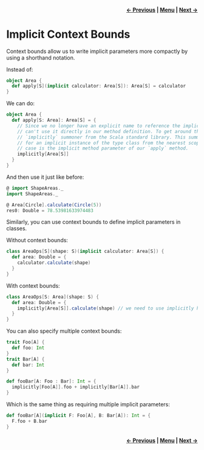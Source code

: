 <h4 align="right">
    <a href="lesson2_3_2_interface_syntax.md">← Previous</a> |
    <a href="../README.md">Menu</a> |
    <a href="lesson2_5_implicit_scope_packaging.md">Next →</a>
</h4>

<h1>Implicit Context Bounds</h1>

Context bounds allow us to write implicit parameters more compactly by using a shorthand notation.

Instead of:

```scala
object Area {
  def apply[S](implicit calculator: Area[S]): Area[S] = calculator
}
```

We can do:

```scala
object Area {
  def apply[S: Area]: Area[S] = {
    // Since we no longer have an explicit name to reference the implicit parameter, we 
    // can't use it directly in our method definition. To get around this, we use the 
    // `implicitly` summoner from the Scala standard library. This summoner will look
    // for an implicit instance of the type class from the nearest scope, which in this
    // case is the implicit method parameter of our `apply` method.
    implicitly[Area[S]]
  }
}
```

And then use it just like before:

```scala
@ import ShapeAreas._
import ShapeAreas._

@ Area[Circle].calculate(Circle(5))
res0: Double = 78.53981633974483
```

Similarly, you can use context bounds to define implicit parameters in classes.

Without context bounds:

```scala
class AreaOps[S](shape: S)(implicit calculator: Area[S]) {
  def area: Double = {
    calculator.calculate(shape)
  }
}
```

With context bounds:

```scala
class AreaOps[S: Area](shape: S) {
  def area: Double = {
    implicitly[Area[S]].calculate(shape) // we need to use implicitly here too!
  }
}
```

You can also specify multiple context bounds:

```scala
trait Foo[A] {
  def foo: Int
}
trait Bar[A] {
  def bar: Int
}

def fooBar[A: Foo : Bar]: Int = {
  implicitly[Foo[A]].foo + implicitly[Bar[A]].bar
}
```

Which is the same thing as requiring multiple implicit parameters:

```scala
def fooBar[A](implicit F: Foo[A], B: Bar[A]): Int = {
  F.foo + B.bar
}
```

<h4 align="right">
    <a href="lesson2_3_2_interface_syntax.md">← Previous</a> |
    <a href="../README.md">Menu</a> |
    <a href="lesson2_5_implicit_scope_packaging.md">Next →</a>
</h4>